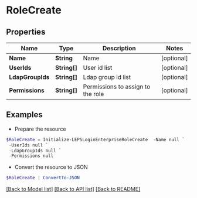 # RoleCreate
## Properties

Name | Type | Description | Notes
------------ | ------------- | ------------- | -------------
**Name** | **String** | Name | [optional] 
**UserIds** | **String[]** | User id list | [optional] 
**LdapGroupIds** | **String[]** | Ldap group id list | [optional] 
**Permissions** | **String[]** | Permissions to assign to the role | [optional] 

## Examples

- Prepare the resource
```powershell
$RoleCreate = Initialize-LEPSLoginEnterpriseRoleCreate  -Name null `
 -UserIds null `
 -LdapGroupIds null `
 -Permissions null
```

- Convert the resource to JSON
```powershell
$RoleCreate | ConvertTo-JSON
```

[[Back to Model list]](../README.md#documentation-for-models) [[Back to API list]](../README.md#documentation-for-api-endpoints) [[Back to README]](../README.md)

